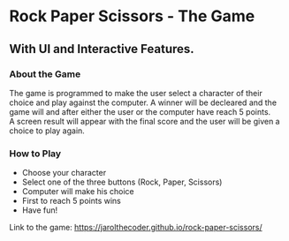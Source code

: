 <h1>Rock Paper Scissors - The Game</h1>
<h2>With UI and Interactive Features.</h2>

<h3>About the Game</h3>
The game is programmed to make the user select a character of their choice and play against the computer. A winner will be decleared and the game will and after either the user or the computer have reach 5 points.<br>
A screen result will appear with the final score and the user will be given a choice to play again.
<br>

<h3>How to Play</h3>
<ul>
  <li>Choose your character</li>
  <li>Select one of the three buttons (Rock, Paper, Scissors)</li>
  <li>Computer will make his choice</li>
  <li>First to reach 5 points wins</li>
  <li>Have fun!</li>
</ul>

Link to the game: https://jarolthecoder.github.io/rock-paper-scissors/
